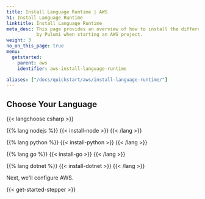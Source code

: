 ```yaml
---
title: Install Language Runtime | AWS
h1: Install Language Runtime
linktitle: Install Language Runtime
meta_desc: This page provides an overview of how to install the different languages supported
           by Pulumi when starting an AWS project.
weight: 3
no_on_this_page: true
menu:
  getstarted:
    parent: aws
    identifier: aws-install-language-runtime

aliases: ["/docs/quickstart/aws/install-language-runtime/"]
---
```


## Choose Your Language

{{< langchoose csharp >}}

{{% lang nodejs %}}
{{< install-node >}}
{{< /lang >}}

{{% lang python %}}
{{< install-python >}}
{{< /lang >}}

{{% lang go %}}
{{< install-go >}}
{{< /lang >}}

{{% lang dotnet %}}
{{< install-dotnet >}}
{{< /lang >}}

Next, we'll configure AWS.

{{< get-started-stepper >}}
